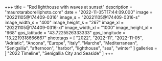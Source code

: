 +++
title = "Red lighthouse with waves at sunset"
description = "maurotaraborelliphoto.com"
date = "2022-11-05T17:44:09.000"
image = "20221105@174409-0316"
image_s = "20221105@174409-0316-s"
image_width_s = "400"
image_height_s = "267"
image_xl = "20221105@174409-0316-xl"
image_width_xl = "1000"
image_height_xl = "668"
gps_latitude = "43.7225526333333"
gps_longitude = "13.2219318666667"
phototags = [ "2022", "2022-11", "2022-11-05", "Adriatic", "Ancona", "Europe", "Italy", "Marche", "Mediterranean", "Senigallia", "afternoon", "harbor", "lighthouse", "sea", "winter" ]
galleries = [ "2022 Timeline", "Senigallia City and Seaside" ]
+++
